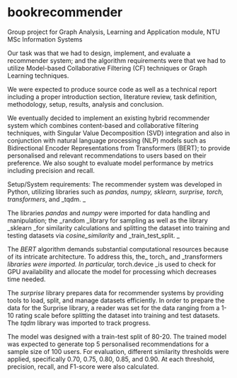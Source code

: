 # bookrecommender
Group project for Graph Analysis, Learning and Application module, NTU MSc Information Systems

Our task was that we had to design, implement, and evaluate a recommender system; and the algorithm requirements were that we had to utilize Model-based Collaborative Filtering (CF) techniques or Graph Learning techniques.

We were expected to produce source code as well as a technical report including a proper introduction section, literature review, task definition, methodology, setup, results, analysis and conclusion.  

We eventually decided to implement an existing hybrid recommender system which combines content-based and collaborative filtering techniques, with Singular Value Decomposition (SVD) integration and also in conjunction with natural language processing (NLP) models such as Bidirectional Encoder Representations from Transformers (BERT); to provide personalised and relevant recommendations to users based on their preference. We also sought to evaluate model performance by metrics including precision and recall. 

Setup/System requirements: 
The recommender system was developed in Python, utilizing libraries such as _pandas, numpy, sklearn, surprise, torch, transformers_, and _tqdm. _

The libraries _pandas_ and _numpy_ were imported for data handling and manipulation; the _random _library for sampling as well as the library _sklearn _for similarity calculations and splitting the dataset into training and testing datasets via _cosine_similarity_ and _train_test_split. _

The _BERT_ algorithm demands substantial computational resources because of its intricate architecture. To address this, the_ torch_ and _transformers _libraries were imported. In particular,_ torch.device _is used to check for GPU availability and allocate the model for processing which decreases time needed.

The _surprise_ library prepares data for recommender systems by providing tools to load, split, and manage datasets efficiently. In order to prepare the data for the Surprise library, a reader was set for the data ranging from a 1-10 rating scale before splitting the dataset into training and test datasets. The _tqdm_ library was imported to track progress. 


The model was designed with a train-test split of 80-20. The trained model was expected to generate top 5 personalised recommendations for a sample size of 100 users. For evaluation, different similarity thresholds were applied, specifically 0.70, 0.75, 0.80, 0.85, and 0.90. At each threshold,  precision, recall, and F1-score were also calculated. 




